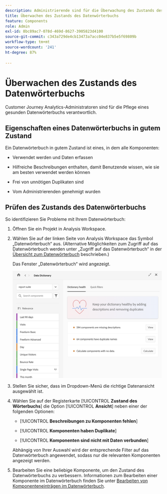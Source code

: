 ```yaml
---
description: Administrierende sind für die Überwachung des Zustands des Datenwörterbuchs zuständig. Dazu gehört auch, ob Komponenten Daten erfassen, genehmigt worden sind, Beschreibungen enthalten und frei von Duplikaten sind.
title: Überwachen des Zustands des Datenwörterbuchs
feature: Components
role: Admin
exl-id: 8bc89ac7-078d-469d-8627-3905823d4100
source-git-commit: c343a729de4cb13473a7acc04e837b5e5f69809b
workflow-type: tm+mt
source-wordcount: '241'
ht-degree: 87%

---
```


# Überwachen des Zustands des Datenwörterbuchs

Customer Journey Analytics-Administratoren sind für die Pflege eines gesunden Datenwörterbuchs verantwortlich.

## Eigenschaften eines Datenwörterbuchs in gutem Zustand

Ein Datenwörterbuch in gutem Zustand ist eines, in dem alle Komponenten:

* Verwendet werden und Daten erfassen

* Hilfreiche Beschreibungen enthalten, damit Benutzende wissen, wie sie am besten verwendet werden können

* Frei von unnötigen Duplikaten sind

* Vom Administrierenden genehmigt wurden

## Prüfen des Zustands des Datenwörterbuchs

So identifizieren Sie Probleme mit Ihrem Datenwörterbuch:

1. Öffnen Sie ein Projekt in Analysis Workspace.

1. Wählen Sie auf der linken Seite von Analysis Workspace das Symbol „Datenwörterbuch“ aus. (Alternative Möglichkeiten zum Zugriff auf das Datenwörterbuch werden unter „Zugriff auf das Datenwörterbuch“ in der [Übersicht zum Datenwörterbuch](/help/components/data-dictionary/data-dictionary-overview.md) beschrieben.)

   Das Fenster „Datenwörterbuch“ wird angezeigt.

   ![Ansicht des Datenwörterbuchadministrators mit dem Wörterbuchzustand](assets/data-dictionary-admin.png)

1. Stellen Sie sicher, dass im Dropdown-Menü die richtige Datenansicht ausgewählt ist.

1. Wählen Sie auf der Registerkarte [!UICONTROL **Zustand des Wörterbuchs**] die Option [!UICONTROL **Ansicht**] neben einer der folgenden Optionen:

   * [!UICONTROL **Beschreibungen zu Komponenten fehlen**]

   * [!UICONTROL **Komponenten haben Duplikate**]

   * [!UICONTROL **Komponenten sind nicht mit Daten verbunden**]

   Abhängig von Ihrer Auswahl wird der entsprechende Filter auf das Datenwörterbuch angewendet, sodass nur die relevanten Komponenten angezeigt werden.

1. Bearbeiten Sie eine beliebige Komponente, um den Zustand des Datenwörterbuchs zu verbessern. Informationen zum Bearbeiten einer Komponente im Datenwörterbuch finden Sie unter [Bearbeiten von Komponenteneinträgen im Datenwörterbuch](/help/components/data-dictionary/edit-entries-data-dictionary.md).
